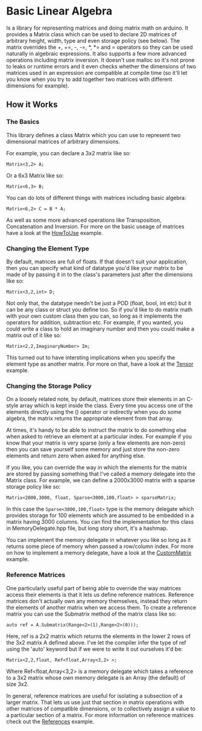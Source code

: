 # Basic Linear Algebra

Is a library for representing matrices and doing matrix math on arduino. It provides a Matrix class which can be used to declare 2D matrices of arbitrary height, width, type and even storage policy (see below). The matrix overrides the +, +=, -, -=, *, *= and = operators so they can be used naturally in algebraic expressions. It also supports a few more advanced operations including matrix inversion. It doesn't use malloc so it's not prone to leaks or runtime errors and it even checks whether the dimensions of two matrices used in an expression are compatible at compile time (so it'll let you know when you try to add together two matrices with different dimensions for example).

## How it Works

### The Basics
This library defines a class Matrix which you can use to represent two dimensional matrices of arbitrary dimensions.

For example, you can declare a 3x2 matrix like so:
```
Matrix<3,2> A;
```
Or a 6x3 Matrix like so:
```
Matrix<6,3> B;
```
You can do lots of different things with matrices including basic algebra:
```
Matrix<6,2> C = B * A;
```
As well as some more advanced operations like Transposition, Concatenation and Inversion. For more on the basic useage of matrices have a look at the [HowToUse](https://github.com/tomstewart89/BasicLinearAlgebra/blob/master/examples/HowToUse/HowToUse.ino) example.

### Changing the Element Type

By default, matrices are full of floats. If that doesn't suit your application, then you can specify what kind of datatype you'd like your matrix to be made of by passing it in to the class's parameters just after the dimensions like so:
```
Matrix<3,2,int> D;
```
Not only that, the datatype needn't be just a POD (float, bool, int etc) but it can be any class or struct you define too. So if you'd like to do matrix math with your own custom class then you can, so long as it implements the operators for addition, subtraction etc. For example, if you wanted, you could write a class to hold an imaginary number and then you could make a matrix out of it like so:
```
Matrix<2,2,ImaginaryNumber> Im;
```
This turned out to have intersting implications when you specify the element type as another matrix. For more on that, have a look at the [Tensor](https://github.com/tomstewart89/BasicLinearAlgebra/blob/master/examples/Tensor/Tensor.ino) example.

### Changing the Storage Policy

On a loosely related note, by default, matrices store their elements in an C-style array which is kept inside the class. Every time you access one of the elements directly using the () operator or indirectly when you do some algebra, the matrix returns the appropriate element from that array.

At times, it's handy to be able to instruct the matrix to do something else when asked to retrieve an element at a particular index. For example if you know that your matrix is very sparse (only a few elements are non-zero) then you can save yourself some memory and just store the non-zero elements and return zero when asked for anything else.

If you like, you can override the way in which the elements for the matrix are stored by passing something that I've called a memory delegate into the Matrix class. For example, we can define a 2000x3000 matrix with a sparse storage policy like so:
```
Matrix<2000,3000, float, Sparse<3000,100,float> > sparseMatrix;
```
In this case the ```Sparse<3000,100,float>``` type is the memory delegate which provides storage for 100 elements which are assumed to be embedded in a matrix having 3000 columns. You can find the implementation for this class in MemoryDelegate.hpp file, but long story short, it's a hashmap.

You can implement the memory delegate in whatever you like so long as it returns some piece of memory when passed a row/column index. For more on how to implement a memory delegate, have a look at the  [CustomMatrix](https://github.com/tomstewart89/BasicLinearAlgebra/blob/master/examples/CustomMatrix/CustomMatrix.ino) example.

### Reference Matrices

One particularly useful part of being able to override the way matrices access their elements is that it lets us define reference matrices. Reference matrices don't actually own any memory themselves, instead they return the elements of another matrix when we access them. To create a reference matrix you can use the Submatrix method of the matrix class like so:
```
auto ref = A.Submatrix(Range<2>(1),Range<2>(0)));
```
Here, ref is a 2x2 matrix which returns the elements in the lower 2 rows of the 3x2 matrix A defined above. I've let the compiler infer the type of ref using the 'auto' keyword but if we were to write it out ourselves it'd be:
```
Matrix<2,2,float, Ref<float,Array<3,2> >;
```
Where Ref<float,Array<3,2> is a memory delegate which takes a reference to a 3x2 matrix whose own memory delegate is an Array (the default) of size 3x2.

In general, reference matrices are useful for isolating a subsection of a larger matrix. That lets us use just that section in matrix operations with other matrices of compatible dimensions, or to collectively assign a value to a particular section of a matrix. For more information on reference matrices check out the [References](https://github.com/tomstewart89/BasicLinearAlgebra/blob/master/examples/References/References.ino) example.
